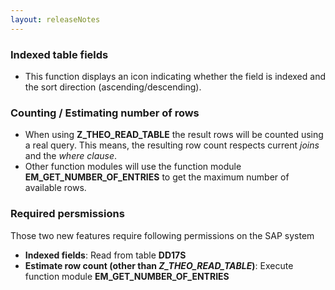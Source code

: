 ```yaml
---
layout: releaseNotes
---
```


### Indexed table fields
- This function displays an icon indicating whether the field is indexed and the sort direction (ascending/descending).


### Counting / Estimating number of rows
- When using **Z_THEO_READ_TABLE** the result rows will be counted using a real query. This means, the resulting row count respects current *joins* and the *where clause*.
- Other function modules will use the function module **EM_GET_NUMBER_OF_ENTRIES** to get the maximum number of available rows.

### Required persmissions
Those two new features require following permissions on the SAP system
- **Indexed fields**: Read from table **DD17S**
- **Estimate row count (other than *Z_THEO_READ_TABLE*)**: Execute function module **EM_GET_NUMBER_OF_ENTRIES**